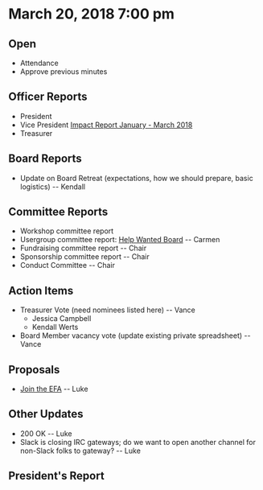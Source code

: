 # March 20, 2018 7:00 pm

## Open
* Attendance
* Approve previous minutes

## Officer Reports
* President
* Vice President [Impact Report January - March 2018](https://docs.google.com/presentation/d/1_nhWVkMeR6LM9WPeDyOUAISOa_th_Nr8XJ2Tfk6WFzc/edit?usp=sharing)
* Treasurer

## Board Reports
* Update on Board Retreat (expectations, how we should prepare, basic logistics) -- Kendall

## Committee Reports

* Workshop committee report
* Usergroup committee report: [Help Wanted Board](https://techlahoma.github.io/help-wanted/) -- Carmen
* Fundraising committee report -- Chair
* Sponsorship committee report -- Chair
* Conduct Committee -- Chair

## Action Items
* Treasurer Vote (need nominees listed here) -- Vance
  * Jessica Campbell
  * Kendall Werts
* Board Member vacancy vote (update existing private spreadsheet) -- Vance

## Proposals
* [Join the EFA](https://supporters.eff.org/join-efa) -- Luke

## Other Updates
* 200 OK -- Luke
* Slack is closing IRC gateways; do we want to open another channel for non-Slack folks to gateway? -- Luke

## President's Report 
